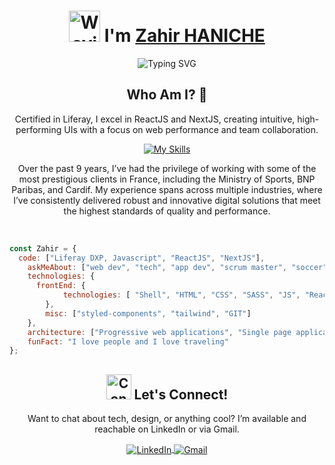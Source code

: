 <!-- Banner Section -->

<!-- <div align="center">
  <a href="https://getmoredonationsusa.com/campaign/gaza/FUNHJGXZCKQ/?utm_source=google&utm_medium=cpc&utm_campaign=21480680770&utm_content=705971831193&cid=Cj0KCQjwtZK1BhDuARIsAAy2Vztmpmn3Z3-uNmuuLXeqcfxwRTGpKA9UX1hMxJNSFcMDH-RCK5oQYZYaAmXQEALw_wcB">
    <img src="https://raw.githubusercontent.com/Safouene1/support-palestine-banner/master/banner-support.svg" alt="ReadMeSupportPalestine">
  </a>
</div> -->


<!-- Header Section -->
<div align="center">
  <h1>
    <img src="https://media.giphy.com/media/VgCDAzcKvsR6OM0uWg/giphy.gif" width="50" alt="Waving Hand" /> 
    I'm  <a href="https://zahirhaniche-dev.github.io/ZahirHaniche-portfolio/"> Zahir HANICHE </a>
  </h1>
</div>

<!-- Typing SVG -->
<div align="center">
  <img src="https://readme-typing-svg.herokuapp.com/?color=00FF00&size=30&center=true&vCenter=true&width=500&height=30&lines=I'm+a...;Frontend+Developer;IT+Consultant;Liferay+Developer" alt="Typing SVG" />
</div>

<!-- About Me Section -->
<div align="center">
  <h2> <a target="_blank" rel="noopener noreferrer">Who Am I? 🚀</a> </h2>
  <p>
    Certified in Liferay, I excel in ReactJS and NextJS, creating intuitive, high-performing UIs with a focus on web performance and team collaboration. 
  </p>

  <p align="center">
   <!-- <img src="https://raw.githubusercontent.com/Safouene1/support-palestine-banner/master/StandWithPalestine.svg" alt="Stand With Palestine" />
    <img src="https://komarev.com/ghpvc/?username=ZahirHaniche-dev&label=Profile%20views&color=27cbec&style=flat" alt="Profile Views" /> -->

  
[![My Skills](https://skillicons.dev/icons?i=js,ts,react,next,vscode,html,css,github,git)](https://skillicons.dev)
  </p>
  <p>
    Over the past 9 years, I’ve had the privilege of working with some of the most prestigious clients in France, including the Ministry of Sports, BNP Paribas, and Cardif. My experience spans across multiple industries, where I’ve consistently delivered robust and innovative digital solutions that meet the highest standards of quality and performance.
  </p>
  <br>
</div>


```javascript
const Zahir = {
  code: ["Liferay DXP, Javascript", "ReactJS", "NextJS"],
    askMeAbout: ["web dev", "tech", "app dev", "scrum master", "soccer"],
    technologies: {
      frontEnd: {
            technologies: [ "Shell", "HTML", "CSS", "SASS", "JS", "React", "Typescript", "Redux",  "NextJS"],
        },
        misc: ["styled-components", "tailwind", "GIT"]
    },
    architecture: ["Progressive web applications", "Single page applications"],
    funFact: "I love people and I love traveling"
};
```

<!-- Contact Me Section -->
<div align="center">
  <h2>
    <a target="_blank" rel="noopener noreferrer">
      <img src="https://media1.giphy.com/media/IqgySmxEgP0rs40ZMB/giphy.gif?cid=ecf05e47e7dvfufx9t47q5pf2065hf6mr8dmr8y2yrq8o3su&rid=giphy.gif&ct=s" height="40" width="40" alt="Connect GIF" />
      Let's Connect!
    </a>
  </h2>
  <p>Want to chat about tech, design, or anything cool? I’m available and reachable on LinkedIn or via Gmail.</p>
  <p align="center" style="border: none;">
    <a href="https://www.linkedin.com/in/zahirhaniche/" target="_blank" rel="noopener noreferrer">
      <img align="center" src="https://img.shields.io/badge/LinkedIn-0A66C2.svg?style=for-the-badge&logo=LinkedIn&logoColor=white" alt="LinkedIn" />
    </a>
    <a href="mailto:haniche.zahir@gmail.com" target="_blank" rel="noopener noreferrer">
      <img align="center" src="https://img.shields.io/badge/Gmail-D14836.svg?style=for-the-badge&logo=Gmail&logoColor=white" alt="Gmail" />
    </a>
  </p>

</div>

